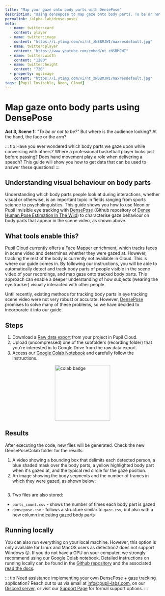 ```yaml
---
title: "Map your gaze onto body parts with DensePose"
description: "Using densepose to map gaze onto body parts. To be or not to be? proclaims Prince Hamlet while holding a skull in his hand. But, where is the audience looking? At the hand, at the arm, or the face?"
permalink: /alpha-lab/dense-pose/
meta:
  - name: twitter:card
    content: player
  - name: twitter:image
    content: "https://i.ytimg.com/vi/nt_zNSBMJWI/maxresdefault.jpg"
  - name: twitter:player
    content: "https://www.youtube.com/embed/nt_zNSBMJWI"
  - name: twitter:width
    content: "1280"
  - name: twitter:height
    content: "720"
  - property: og:image
    content: "https://i.ytimg.com/vi/nt_zNSBMJWI/maxresdefault.jpg"
tags: [Pupil Invisible, Neon, Cloud]
---
```

# Map gaze onto body parts using DensePose

<TagLinks />
<Youtube src="nt_zNSBMJWI"/>

**Act 3, Scene 1:**  *"To be or not to be?"* But where is the audience looking? At the hand, the face or the arm? <br>

::: tip
Have you ever wondered which body parts we gaze upon while conversing with others? Where a professional basketball player looks just before passing? Does hand movement play a role when delivering a speech? This guide will show you how to get data that can be used to answer these questions!
:::

## Understanding visual behaviour on body parts

Understanding which body parts people look at during interactions, whether visual or otherwise, is an important topic in 
fields ranging from sports science to psycholinguistics. This guide shows you how to use Neon or Pupil Invisible eye 
tracking with [DensePose](https://github.com/facebookresearch/DensePose) (Github repository of [Dense Human Pose Estimation In The Wild](https://arxiv.org/abs/1802.00434)) 
to characterise gaze behaviour on body parts that appear in the scene video, as shown above.

## What tools enable this?

Pupil Cloud currently offers a [Face Mapper enrichment](/enrichments/face-mapper/), which tracks faces in scene video and determines whether they were gazed at. However, tracking the rest of the body is currently not available in Cloud. This is where our guide comes in. By following our instructions, you will be able to automatically detect and track body parts of people visible in the scene video of your recordings, and map gaze onto tracked body parts. This approach can enable a deeper understanding of how subjects (wearing the eye tracker) visually interacted with other people.

Until recently, existing methods for tracking body parts in eye tracking scene video were not very robust or accurate. However, [DensePose](https://github.com/facebookresearch/DensePose) promises to solve many of these problems, so we have decided to incorporate it into our guide.

## Steps

1. Download a [Raw data export]() from your project in Pupil Cloud.
2. Upload (uncompressed) one of the subfolders (recording folder) that you're interested in to Google Drive from the raw data export.
3. Access our [Google Colab Notebook](https://colab.research.google.com/drive/1s6mBNAhcnxhJlqxeaQ2IZMk_Ca381p25?usp=sharing) and carefully follow the instructions.

<div class="mb-4" style="display:flex;justify-content:center;">
  <a href="https://colab.research.google.com/drive/1s6mBNAhcnxhJlqxeaQ2IZMk_Ca381p25?usp=sharing" target="_blank">
    <img style="width:180px" src="https://img.shields.io/static/v1?label=&message=Open%20in%20Google%20Colab&color=blue&labelColor=grey&logo=Google%20Colab&logoColor=#F9AB00" alt="colab badge">
  </a>
</div>

## Results

After executing the code, new files will be generated. Check the new DensePoseColab folder for the results:

1. A video showing a bounding box that delimits each detected person, a blue shaded mask over the body parts, a yellow highlighted body part when it's gazed at, and the typical red circle for the gaze position.
2. An image showing the body segments and the number of frames in which they were gazed, as shown below:
    
<div class="mb-4" style="display:flex;justify-content:center;">
  <v-img class="rounded" :src="require(`../media/alpha-lab/densepose-result.png`)" width="100%" />
</div>
    
3. Two files are also stored:
- `parts_count.csv` - shows the number of times each body part is gazed 
- `densepose.csv` - follows a structure similar to `gaze.csv`, but also with a new column indicating gazed body parts

## Running locally

You can also run everything on your local machine. However, this option is only available for Linux and MacOS users as detectron2 does not support Windows 😕. If you do not have a GPU on your computer, we strongly recommend using our Google Colab notebook. Detailed instructions on running locally can be found in the [Github repository](https://github.com/pupil-labs/densepose-module) and the associated [read the docs](https://densepose-module.readthedocs.io/).

::: tip 
Need assistance implementing your own DensePose + gaze tracking application? Reach out to us via email at [info@pupil-labs.com](mailto:info@pupil-labs.com), on our [Discord server](https://pupil-labs.com/chat/), or visit our [Support Page](https://pupil-labs.com/products/support/) for formal support options.
:::
